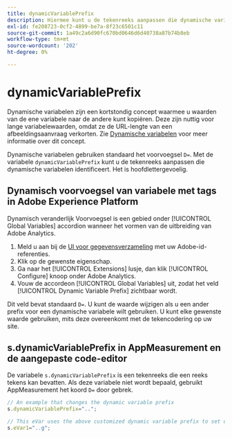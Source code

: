 ```yaml
---
title: dynamicVariablePrefix
description: Hiermee kunt u de tekenreeks aanpassen die dynamische variabelen identificeert.
exl-id: fe208723-0cf2-4899-be7a-8f23c6501c11
source-git-commit: 1a49c2a6d90fc670bd0646d6d40738a87b74b8eb
workflow-type: tm+mt
source-wordcount: '202'
ht-degree: 0%

---
```


# dynamicVariablePrefix

Dynamische variabelen zijn een kortstondig concept waarmee u waarden van de ene variabele naar de andere kunt kopiëren. Deze zijn nuttig voor lange variabelewaarden, omdat ze de URL-lengte van een afbeeldingsaanvraag verkorten. Zie [Dynamische variabelen](../page-vars/dynamic-variables.md) voor meer informatie over dit concept.

Dynamische variabelen gebruiken standaard het voorvoegsel `D=`. Met de variabele `dynamicVariablePrefix` kunt u de tekenreeks aanpassen die dynamische variabelen identificeert. Het is hoofdlettergevoelig.

## Dynamisch voorvoegsel van variabele met tags in Adobe Experience Platform

Dynamisch veranderlijk Voorvoegsel is een gebied onder [!UICONTROL Global Variables] accordion wanneer het vormen van de uitbreiding van Adobe Analytics.

1. Meld u aan bij de [UI voor gegevensverzameling](https://experience.adobe.com/data-collection) met uw Adobe-id-referenties.
2. Klik op de gewenste eigenschap.
3. Ga naar het [!UICONTROL Extensions] lusje, dan klik [!UICONTROL Configure] knoop onder Adobe Analytics.
4. Vouw de accordeon [!UICONTROL Global Variables] uit, zodat het veld [!UICONTROL Dynamic Variable Prefix] zichtbaar wordt.

Dit veld bevat standaard `D=`. U kunt de waarde wijzigen als u een ander prefix voor een dynamische variabele wilt gebruiken. U kunt elke gewenste waarde gebruiken, mits deze overeenkomt met de tekencodering op uw site.

## s.dynamicVariablePrefix in AppMeasurement en de aangepaste code-editor

De variabele `s.dynamicVariablePrefix` is een tekenreeks die een reeks tekens kan bevatten. Als deze variabele niet wordt bepaald, gebruikt AppMeasurement het koord `D=` door gebrek.

```js
// An example that changes the dynamic variable prefix
s.dynamicVariablePrefix="..";

// This eVar uses the above customized dynamic variable prefix to set eVar to page URL
s.eVar1="..g";
```
